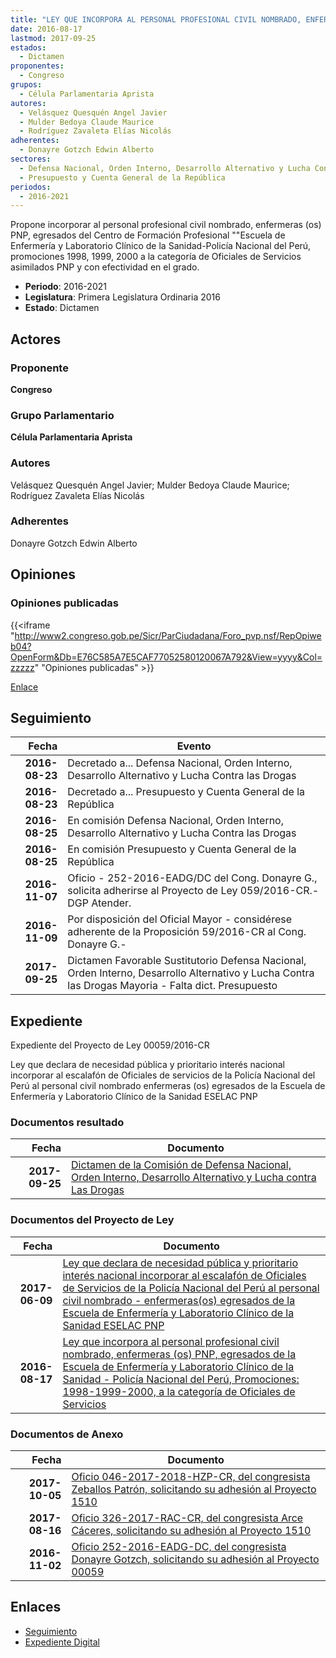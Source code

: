 ```yaml
---
title: "LEY QUE INCORPORA AL PERSONAL PROFESIONAL CIVIL NOMBRADO, ENFERMERAS (OS) PNP, EGRESADOS DE LA ESCUELA DE ENFERMERÍA Y LABORATORIO CLÍNICO DE LA SANIDAD-POLICÍA NACIONAL DEL PERÚ, PROMOCIONES.- 1998, 1999,2000, A LA CATEGORÍA DE OFICIALES DE SERVICIOS"
date: 2016-08-17
lastmod: 2017-09-25
estados: 
  - Dictamen
proponentes: 
  - Congreso
grupos: 
  - Célula Parlamentaria Aprista
autores: 
  - Velásquez Quesquén Angel Javier
  - Mulder Bedoya Claude Maurice
  - Rodríguez Zavaleta Elías Nicolás
adherentes: 
  - Donayre Gotzch Edwin Alberto
sectores: 
  - Defensa Nacional, Orden Interno, Desarrollo Alternativo y Lucha Contra las Drogas
  - Presupuesto y Cuenta General de la República
periodos: 
  - 2016-2021
---
```


Propone incorporar al personal profesional civil nombrado, enfermeras (os) PNP, egresados del Centro de Formación Profesional ""Escuela de Enfermería y Laboratorio Clínico de la Sanidad-Policía Nacional del Perú, promociones 1998, 1999, 2000 a la categoría de Oficiales de Servicios asimilados PNP y con efectividad en el grado.

- **Periodo**: 2016-2021
- **Legislatura**: Primera Legislatura Ordinaria 2016
- **Estado**: Dictamen

## Actores

### Proponente

**Congreso**

### Grupo Parlamentario

**Célula Parlamentaria Aprista**

### Autores

Velásquez Quesquén Angel Javier; Mulder Bedoya Claude Maurice; Rodríguez Zavaleta Elías Nicolás

### Adherentes

Donayre Gotzch Edwin Alberto


## Opiniones

### Opiniones publicadas

{{<iframe "http://www2.congreso.gob.pe/Sicr/ParCiudadana/Foro_pvp.nsf/RepOpiweb04?OpenForm&Db=E76C585A7E5CAF77052580120067A792&View=yyyy&Col=zzzzz" "Opiniones publicadas" >}}

[Enlace](http://www2.congreso.gob.pe/Sicr/ParCiudadana/Foro_pvp.nsf/RepOpiweb04?OpenForm&Db=E76C585A7E5CAF77052580120067A792&View=yyyy&Col=zzzzz)

## Seguimiento

| Fecha | Evento |
|------:|--------|
| **2016-08-23** | Decretado a... Defensa Nacional, Orden Interno, Desarrollo Alternativo y Lucha Contra las Drogas|
| **2016-08-23** | Decretado a... Presupuesto y Cuenta General de la República|
| **2016-08-25** | En comisión Defensa Nacional, Orden Interno, Desarrollo Alternativo y Lucha Contra las Drogas|
| **2016-08-25** | En comisión Presupuesto y Cuenta General de la República|
| **2016-11-07** | Oficio - 252-2016-EADG/DC del Cong. Donayre G., solicita adherirse al Proyecto de Ley 059/2016-CR.-DGP Atender.|
| **2016-11-09** | Por disposición del Oficial Mayor - considérese adherente de la Proposición 59/2016-CR al Cong. Donayre G.-|
| **2017-09-25** | Dictamen Favorable Sustitutorio Defensa Nacional, Orden Interno, Desarrollo Alternativo y Lucha Contra las Drogas Mayoria - Falta dict. Presupuesto|


## Expediente

Expediente del Proyecto de Ley 00059/2016-CR

Ley que declara de necesidad pública y prioritario interés nacional incorporar al escalafón de Oficiales de servicios de la Policía Nacional del Perú al personal civil nombrado enfermeras (os) egresados de la Escuela de Enfermería y Laboratorio Clínico de la Sanidad ESELAC PNP


### Documentos resultado

| Fecha | Documento |
|------:|--------|
| **2017-09-25** | [Dictamen de la Comisión de Defensa Nacional, Orden Interno, Desarrollo Alternativo y Lucha contra Las Drogas](http://www.leyes.congreso.gob.pe/Documentos/2016_2021/Dictamenes/Proyectos_de_Ley/00059DC07MAY20170925.pdf) |

### Documentos del Proyecto de Ley

| Fecha | Documento |
|------:|--------|
| **2017-06-09** | [Ley que declara de necesidad pública y prioritario interés nacional incorporar al escalafón de Oficiales de Servicios de la Policía Nacional del Perú al personal civil nombrado - enfermeras(os) egresados de la Escuela de Enfermería y Laboratorio Clínico de la Sanidad ESELAC PNP](http://www.leyes.congreso.gob.pe/Documentos/2016_2021/Proyectos_de_Ley_y_de_Resoluciones_Legislativas/PL0151020170609..pdf) |
| **2016-08-17** | [Ley que incorpora al personal profesional civil nombrado, enfermeras (os) PNP, egresados de la Escuela de Enfermería y Laboratorio Clínico de la Sanidad - Policía Nacional del Perú, Promociones: 1998-1999-2000, a la categoría de Oficiales de Servicios](http://www.leyes.congreso.gob.pe/Documentos/2016_2021/Proyectos_de_Ley_y_de_Resoluciones_Legislativas/PL00059_20160817.pdf) |

### Documentos de Anexo

| Fecha | Documento |
|------:|--------|
| **2017-10-05** | [Oficio 046-2017-2018-HZP-CR, del congresista Zeballos Patrón, solicitando su adhesión al Proyecto 1510](http://www.leyes.congreso.gob.pe/Documentos/2016_2021/Adhesiones/Proyectos_de_Ley/OFICIO-046-2017-2018-HZP-CR.pdf) |
| **2017-08-16** | [Oficio 326-2017-RAC-CR, del congresista Arce Cáceres, solicitando su adhesión al Proyecto 1510](http://www.leyes.congreso.gob.pe/Documentos/2016_2021/Adhesiones/Proyectos_de_Ley/OFICIO-326-2017-RAC-CR..PDF) |
| **2016-11-02** | [Oficio 252-2016-EADG-DC, del congresista Donayre Gotzch, solicitando su adhesión al Proyecto 00059](http://www.leyes.congreso.gob.pe/Documentos/2016_2021/Adhesiones/Proyectos_de_Ley/OFICIO-252-2016-EADG-DC.pdf) |

## Enlaces 

- [Seguimiento](http://www2.congreso.gob.pe/Sicr/TraDocEstProc/CLProLey2016.nsf/f7fff46988ca05b1052578e100829cc7/1c9b98f22bc7e91e05258012006348d3?OpenDocument)
- [Expediente Digital](http://www2.congreso.gob.pe/Sicr/TraDocEstProc/CLProLey2016.nsf/f7fff46988ca05b1052578e100829cc7/1c9b98f22bc7e91e05258012006348d3?OpenDocument&Click=05257FB7005EB655.eb71d0cf91d8294e05256cdf006b5706/$Body/0.1C6C)
